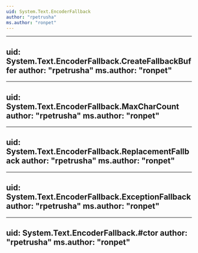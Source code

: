 ```yaml
---
uid: System.Text.EncoderFallback
author: "rpetrusha"
ms.author: "ronpet"
---
```


---
uid: System.Text.EncoderFallback.CreateFallbackBuffer
author: "rpetrusha"
ms.author: "ronpet"
---

---
uid: System.Text.EncoderFallback.MaxCharCount
author: "rpetrusha"
ms.author: "ronpet"
---

---
uid: System.Text.EncoderFallback.ReplacementFallback
author: "rpetrusha"
ms.author: "ronpet"
---

---
uid: System.Text.EncoderFallback.ExceptionFallback
author: "rpetrusha"
ms.author: "ronpet"
---

---
uid: System.Text.EncoderFallback.#ctor
author: "rpetrusha"
ms.author: "ronpet"
---
